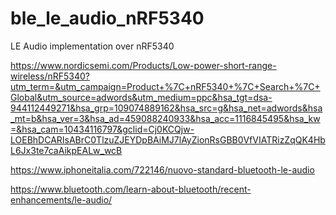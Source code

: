 # ble_le_audio_nRF5340
LE Audio implementation over nRF5340

https://www.nordicsemi.com/Products/Low-power-short-range-wireless/nRF5340?utm_term=&utm_campaign=Product+%7C+nRF5340+%7C+Search+%7C+Global&utm_source=adwords&utm_medium=ppc&hsa_tgt=dsa-944112449271&hsa_grp=109074889162&hsa_src=g&hsa_net=adwords&hsa_mt=b&hsa_ver=3&hsa_ad=459088240933&hsa_acc=1116845495&hsa_kw=&hsa_cam=10434116797&gclid=Cj0KCQjw-LOEBhDCARIsABrC0TlzuZJEYDpBAiMJ7lAyZionRsGBB0VfVIATRizZqQK4HbL6Jx3te7caAikpEALw_wcB

https://www.iphoneitalia.com/722146/nuovo-standard-bluetooth-le-audio

https://www.bluetooth.com/learn-about-bluetooth/recent-enhancements/le-audio/
